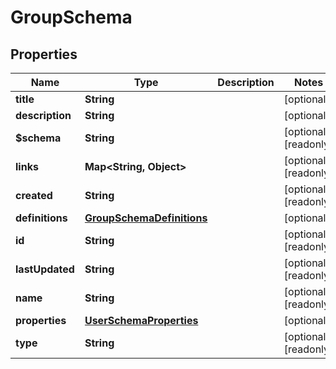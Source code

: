 

# GroupSchema


## Properties

| Name | Type | Description | Notes |
|------------ | ------------- | ------------- | -------------|
|**title** | **String** |  |  [optional] |
|**description** | **String** |  |  [optional] |
|**$schema** | **String** |  |  [optional] [readonly] |
|**links** | **Map&lt;String, Object&gt;** |  |  [optional] [readonly] |
|**created** | **String** |  |  [optional] [readonly] |
|**definitions** | [**GroupSchemaDefinitions**](GroupSchemaDefinitions.md) |  |  [optional] |
|**id** | **String** |  |  [optional] [readonly] |
|**lastUpdated** | **String** |  |  [optional] [readonly] |
|**name** | **String** |  |  [optional] [readonly] |
|**properties** | [**UserSchemaProperties**](UserSchemaProperties.md) |  |  [optional] |
|**type** | **String** |  |  [optional] [readonly] |



